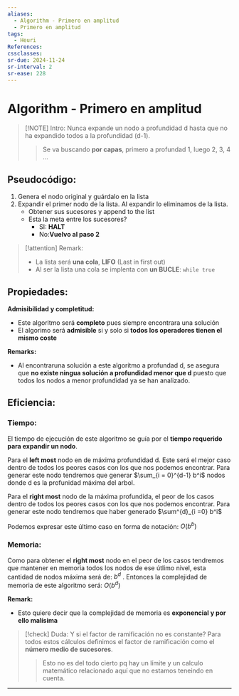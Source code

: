 ```yaml
---
aliases:
  - Algorithm - Primero en amplitud
  - Primero en amplitud
tags:
  - Heuri
References: 
cssclasses: 
sr-due: 2024-11-24
sr-interval: 2
sr-ease: 228
---
```

# Algorithm - Primero en amplitud

> [!NOTE] Intro: 
>  Nunca expande un nodo a profundidad d hasta que no ha expandido todos a la profundidad (d-1). 
>  > Se va buscando **por capas**, primero a profundad 1, luego 2, 3, 4 …
>  
## Pseudocódigo: 
1. Genera el nodo original y guárdalo en la lista 
2. Expandir el primer nodo de la lista. Al expandir lo eliminamos de la lista. 
	+ Obtener sus sucesores y append to the list 
	+ Esta la meta entre los sucesores?
		+ SI: **HALT**
		+ No:**Vuelvo al paso 2**


> [!attention] Remark: 
>  + La lista será **una cola**, **LIFO** (Last in first out)
>  + Al ser la lista una cola se implenta con **un BUCLE**: `while true`

## Propiedades: 

**Admisibilidad y completitud:**
+ Este algoritmo será **completo** pues siempre encontrara una solución 
+ El algorimo será **admisible** si y solo si **todos los operadores tienen el mismo coste**

**Remarks:**
+ Al encontraruna solución a este algoritmo a profundad d, se asegura que **no existe ningua solución a profundidad menor que d** puesto que todos los nodos a menor profundidad ya se han analizado. 

## Eficiencia: 
### Tiempo: 
El tiempo de ejecución de este algoritmo se guía por el **tiempo requerido para expandir un nodo**. 

Para el **left most** nodo en de máxima profundidad d. Este será el mejor caso dentro de todos los peores casos con los que nos podemos encontrar. 
Para generar este nodo tendremos que generar $\sum_{i = 0}^{d-1} b^i$ nodos donde d es la profunidad máxima del arbol. 

Para el **right most** nodo de la máxima profundida, el peor de los casos dentro de todos los peores casos con los que nos podemos encontrar. 
Para generar este nodo tendremos que haber generado $\sum^{d}_{i =0} b^i$

Podemos expresar este último caso en forma de notación: $O(b^b)$
### Memoria: 
Como para obtener el  **right most**  nodo en el peor de los casos tendremos que mantener en memoria todos los nodos de ese útlimo nivel, esta cantidad de nodos máxima será de: $b^d$ .
Entonces la complejidad de memoria de este algoritmo será:  $O(b^d)$ 

**Remark:**
+ Esto quiere decir que la complejidad de memoria es **exponencial y por ello malísima**


> [!check] Duda: Y si el factor de ramificación no es constante?
> Para todos estos cálculos definimos el factor de ramificación como el **número medio de sucesores**. 
> > Esto no es del todo cierto pq hay un límite y un calculo matemático relacionado aquí que no estamos teneindo en cuenta. 
> > 




***